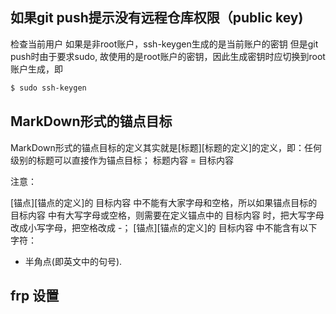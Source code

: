 ## 如果git push提示没有远程仓库权限（public key)
检查当前用户
如果是非root账户，ssh-keygen生成的是当前账户的密钥
但是git push时由于要求sudo, 故使用的是root账户的密钥，因此生成密钥时应切换到root账户生成，即
```bash
$ sudo ssh-keygen
```

## MarkDown形式的锚点目标
MarkDown形式的锚点目标的定义其实就是[标题][标题的定义]的定义，即：任何级别的标题可以直接作为锚点目标；
标题内容 = 目标内容

注意：

[锚点][锚点的定义]的 目标内容 中不能有大家字母和空格，所以如果锚点目标的 目标内容 中有大写字母或空格，则需要在定义锚点中的 目标内容 时，把大写字母改成小写字母，把空格改成 -；
[锚点][锚点的定义]的 目标内容 中不能含有以下字符：

- 半角点(即英文中的句号).

## frp 设置

